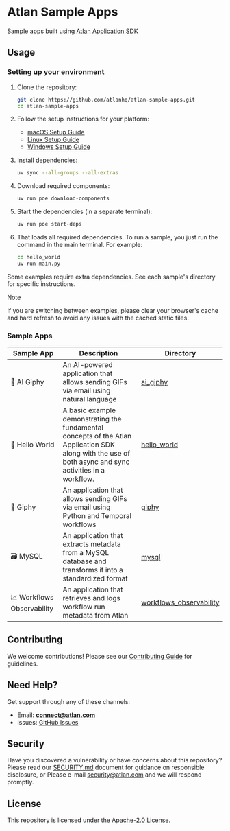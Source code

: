 # Atlan Sample Apps

Sample apps built using [Atlan Application SDK](https://github.com/atlanhq/application-sdk)

## Usage

### Setting up your environment

1. Clone the repository:
   ```bash
   git clone https://github.com/atlanhq/atlan-sample-apps.git
   cd atlan-sample-apps
   ```

2. Follow the setup instructions for your platform:
   - [macOS Setup Guide](https://github.com/atlanhq/application-sdk/blob/main/docs/docs/setup/MAC.md)
   - [Linux Setup Guide](https://github.com/atlanhq/application-sdk/blob/main/docs/docs/setup/LINUX.md)
   - [Windows Setup Guide](https://github.com/atlanhq/application-sdk/blob/main/docs/docs/setup/WINDOWS.md)

3. Install dependencies:
   ```bash
   uv sync --all-groups --all-extras
   ```

3. Download required components:
   ```bash
   uv run poe download-components
   ```

4. Start the dependencies (in a separate terminal):
   ```bash
   uv run poe start-deps
   ```

5. That loads all required dependencies. To run a sample, you just run the command in the main terminal. For example:
   ```bash
   cd hello_world
   uv run main.py
   ```

Some examples require extra dependencies. See each sample's directory for specific instructions.

> [!NOTE]
> If you are switching between examples, please clear your browser's cache and hard refresh to avoid any issues with the cached static files.


### Sample Apps

| Sample App | Description | Directory |
|------------|-------------|-----------|
| 🤖 AI Giphy | An AI-powered application that allows sending GIFs via email using natural language | [ai_giphy](./ai_giphy) |
| 👋 Hello World | A basic example demonstrating the fundamental concepts of the Atlan Application SDK along with the use of both async and sync activities in a workflow. | [hello_world](./hello_world) |
| 🤡 Giphy | An application that allows sending GIFs via email using Python and Temporal workflows | [giphy](./giphy) |
| 🗃️ MySQL | An application that extracts metadata from a MySQL database and transforms it into a standardized format | [mysql](./mysql) |
| 📈 Workflows Observability | An application that retrieves and logs workflow run metadata from Atlan | [workflows_observability](./workflows_observability) |


## Contributing

We welcome contributions! Please see our [Contributing Guide](./CONTRIBUTING.md) for guidelines.

## Need Help?

Get support through any of these channels:

- Email: **connect@atlan.com**
- Issues: [GitHub Issues](https://github.com/atlanhq/atlan-sample-apps/issues)

## Security

Have you discovered a vulnerability or have concerns about this repository? Please read our [SECURITY.md](./SECURITY.md) document for guidance on responsible disclosure, or Please e-mail security@atlan.com and we will respond promptly.

## License

This repository is licensed under the [Apache-2.0 License](./LICENSE).
